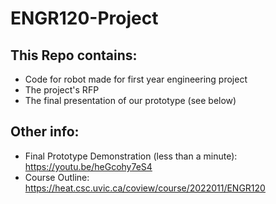 # ENGR120-Project

## This Repo contains:
 - Code for robot made for first year engineering project
 - The project's RFP
 - The final presentation of our prototype (see below)

## Other info:
 - Final Prototype Demonstration (less than a minute): https://youtu.be/heGcohy7eS4
 - Course Outline: https://heat.csc.uvic.ca/coview/course/2022011/ENGR120
